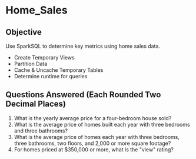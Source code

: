 # Home_Sales

## Objective
Use SparkSQL to determine key metrics using home sales data.
- Create Temporary Views
- Partition Data
- Cache & Uncache Temporary Tables
- Determine runtime for queries

## Questions Answered (Each Rounded Two Decimal Places)
1. What is the yearly average price for a four-bedroom house sold?
2. What is the average price of homes built each year with three bedrooms and three bathrooms?
3. What is the average price of homes each year with three bedrooms, three bathrooms, two floors, and 2,000 or more square footage?
4. For homes priced at $350,000 or more, what is the "view" rating?


 
